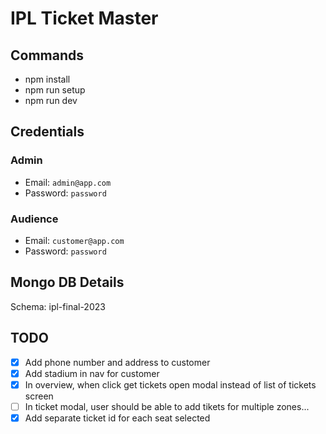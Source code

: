 # IPL Ticket Master

## Commands

- npm install
- npm run setup
- npm run dev

## Credentials

### Admin

- Email: `admin@app.com`
- Password: `password`

### Audience

- Email: `customer@app.com`
- Password: `password`

## Mongo DB Details
Schema: ipl-final-2023

## TODO

- [x] Add phone number and address to customer
- [x] Add stadium in nav for customer
- [x] In overview, when click get tickets open modal instead of list of tickets
      screen
- [ ] In ticket modal, user should be able to add tikets for multiple zones...
- [x] Add separate ticket id for each seat selected
